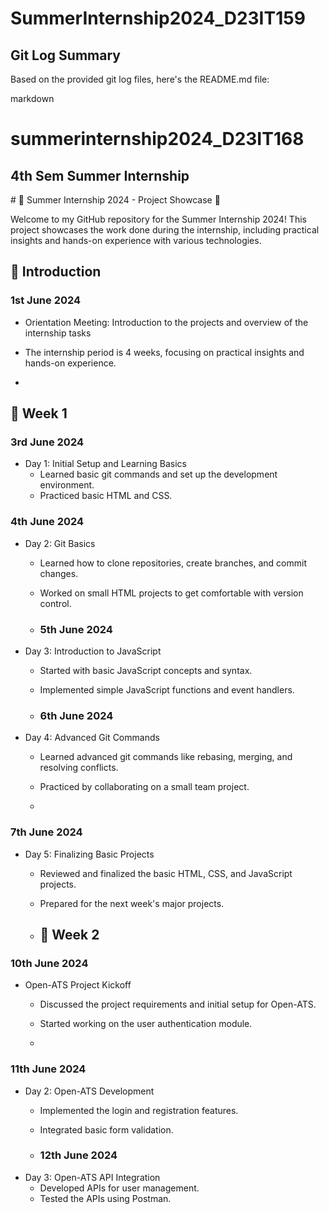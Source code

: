 # SummerInternship2024_D23IT159

## Git Log Summary

Based on the provided git log files, here's the README.md file:

markdown
# summerinternship2024_D23IT168

<h2>4th Sem Summer Internship</h2>
# 🌟 Summer Internship 2024 - Project Showcase 🌟

Welcome to my GitHub repository for the Summer Internship 2024! This project showcases the work done during the internship, including practical insights and hands-on experience with various technologies. 


## 🚀 Introduction

### 1st June 2024
- Orientation Meeting: Introduction to the projects and overview of the internship tasks
- The internship period is 4 weeks, focusing on practical insights and hands-on experience.

- 
## ⿡ Week 1
### 3rd June 2024
- Day 1: Initial Setup and Learning Basics
  - Learned basic git commands and set up the development environment.
  - Practiced basic HTML and CSS.


### 4th June 2024
- Day 2: Git Basics
  - Learned how to clone repositories, create branches, and commit changes.
  - Worked on small HTML projects to get comfortable with version control.
 
  - ### 5th June 2024
- Day 3: Introduction to JavaScript
  - Started with basic JavaScript concepts and syntax.
  - Implemented simple JavaScript functions and event handlers.
 
  - ### 6th June 2024
- Day 4: Advanced Git Commands
  - Learned advanced git commands like rebasing, merging, and resolving conflicts.
  - Practiced by collaborating on a small team project.
 
  - 
### 7th June 2024
- Day 5: Finalizing Basic Projects
  - Reviewed and finalized the basic HTML, CSS, and JavaScript projects.
  - Prepared for the next week's major projects.
 
  - ## ⿢ Week 2
### 10th June 2024
- Open-ATS Project Kickoff
  - Discussed the project requirements and initial setup for Open-ATS.
  - Started working on the user authentication module.
 
  - 
### 11th June 2024
- Day 2: Open-ATS Development
  - Implemented the login and registration features.
  - Integrated basic form validation.
 
  - ### 12th June 2024
- Day 3: Open-ATS API Integration
  - Developed APIs for user management.
  - Tested the APIs using Postman.



